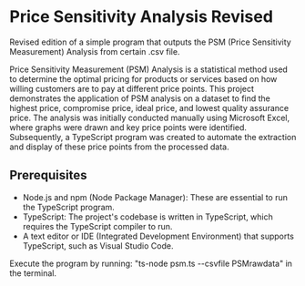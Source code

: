 # Price Sensitivity Analysis Revised
Revised edition of a simple program that outputs the PSM (Price Sensitivity Measurement) Analysis from certain .csv file.

Price Sensitivity Measurement (PSM) Analysis is a statistical method used to determine the optimal pricing for products or services based on how willing customers are to pay at different price points. This project demonstrates the application of PSM analysis on a dataset to find the highest price, compromise price, ideal price, and lowest quality assurance price. The analysis was initially conducted manually using Microsoft Excel, where graphs were drawn and key price points were identified. Subsequently, a TypeScript program was created to automate the extraction and display of these price points from the processed data.

## Prerequisites

- Node.js and npm (Node Package Manager): These are essential to run the TypeScript program.
- TypeScript: The project's codebase is written in TypeScript, which requires the TypeScript compiler to run.
- A text editor or IDE (Integrated Development Environment) that supports TypeScript, such as Visual Studio Code.

Execute the program by running: "ts-node psm.ts --csvfile PSMrawdata" in the terminal.
